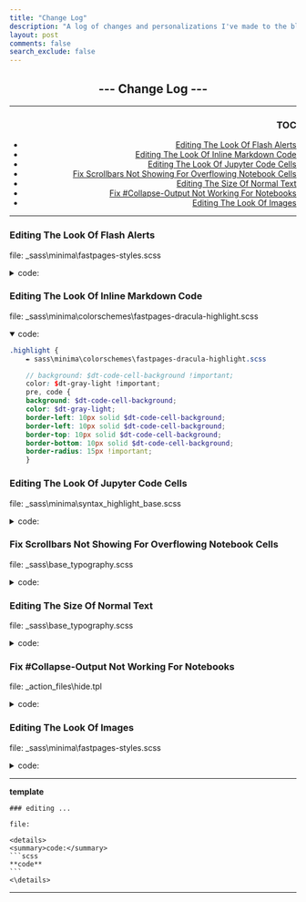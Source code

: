 ```yaml
---
title: "Change Log"
description: "A log of changes and personalizations I've made to the blog after incoporating the default fastpages Minima and Oriol's Mssively."
layout: post
comments: false
search_exclude: false
---
```


<!-- omit in toc -->
## <div align="center">--- Change Log ---</div>

<!-- omit in toc -->
<div align="right">

---

<!-- omit in toc -->
### TOC
- [Editing The Look Of Flash Alerts](#editing-the-look-of-flash-alerts)
- [Editing The Look Of Inline Markdown Code](#editing-the-look-of-inline-markdown-code)
- [Editing The Look Of Jupyter Code Cells](#editing-the-look-of-jupyter-code-cells)
- [Fix Scrollbars Not Showing For Overflowing Notebook Cells](#fix-scrollbars-not-showing-for-overflowing-notebook-cells)
- [Editing The Size Of Normal Text](#editing-the-size-of-normal-text)
- [Fix #Collapse-Output Not Working For Notebooks](#fix-collapse-output-not-working-for-notebooks)
- [Editing The Look Of Images](#editing-the-look-of-images)

</div>

---

### Editing The Look Of Flash Alerts
file: _sass\minima\fastpages-styles.scss

<details>
<summary>code:</summary> 

```scss
.flash {
position: relative;
padding: 10px 10px;
border-style: solid;
border-width: 4px;
border-radius: 10px;
}
```
</details>

### Editing The Look Of Inline Markdown Code

file: _sass\minima\colorschemes\fastpages-dracula-highlight.scss

<details open>
<summary>code:</summary>

```scss
.highlight {
    ✒ sass\minima\colorschemes\fastpages-dracula-highlight.scss

    // background: $dt-code-cell-background !important;
    color: $dt-gray-light !important;
    pre, code {
    background: $dt-code-cell-background;
    color: $dt-gray-light;
    border-left: 10px solid $dt-code-cell-background;
    border-left: 10px solid $dt-code-cell-background;
    border-top: 10px solid $dt-code-cell-background;
    border-bottom: 10px solid $dt-code-cell-background;
    border-radius: 15px !important;
    }
```
</details>

### Editing The Look Of Jupyter Code Cells

file: _sass\minima\syntax_highlight_base.scss

<details>
<summary>code:</summary> 
some code needed to be commented out due to style conflicts in other .scss files

```scss
// .input_area pre, .input_area div {
//     margin-bottom: 2rem !important;
//     margin-top: 1.5rem !important;
//     padding-bottom: 0 !important;
//     padding-top: 0 !important;
//     background: $dt-code-cell-background;
//     -webkit-font-smoothing: antialiased;
//     text-rendering: optimizeLegibility;
//     font-family: Menlo, Monaco, Consolas, "Lucida Console", Roboto, Ubuntu, monospace;
//     border-radius: 5px;
//     font-size: 100%;
//     font-weight: 350; // make code have slightly more weight than text
// }

.input_area pre {
    border-left: 10px solid $dt-code-cell-background;
    border-left: 10px solid $dt-code-cell-background;
    border-top: 10px solid $dt-code-cell-background;
    border-bottom: 10px solid $dt-code-cell-background;
    border-radius: 10px !important;
}
```
</details>

### Fix Scrollbars Not Showing For Overflowing Notebook Cells

file: _sass\base\_typography.scss

<details>
<summary>code:</summary>

```scss
.re {
    -webkit-overflow-scrolling: touch;
    font-family: _font(family-fixed);
    font-size: 0.9rem;
    margin: 0 0 _size(element-margin) 0;
    // this fixed the issue with scrollbars
    overflow: auto !important;

    code {
    display: block;
    line-height: 1.75;
    padding: 1rem 1.5rem;
    }
}
```
</details>

### Editing The Size Of Normal Text

file: _sass\base\_typography.scss

<details>
<summary>code:</summary>

```scss
body, input, select, textarea {
    // controls the font type of the blog text (unformatted markdowns)
    font-family: _font(family);
    font-weight: _font(weight);
    font-size: 1rem;
    line-height: 2.375;
}
```
</details>

### Fix #Collapse-Output Not Working For Notebooks

file: _action_files\hide.tpl

<details>
<summary>code:</summary> 
replace the pertinent block

<!-- {% raw %} & {% endraw %} disables tag processing -->
{% raw %}
```scss
{% block output_group -%}
{%- if cell.metadata.collapse_output -%}
    <details class="description">
    <summary class="btn btn-sm" data-open="Hide Output" data-close="Show Output"></summary>
        <p>{{ super() }}</p>
    </details>
{%- elif cell.metadata.hide_output -%}
{%- else -%}
    {{ super()  }}
{%- endif -%}
{% endblock output_group %}
```
{% endraw %}
</details>

### Editing The Look Of Images

file: _sass\minima\fastpages-styles.scss

<details>
<summary>code:</summary>

```scss
.post img {
    display: block;
    vertical-align: top;
    margin-left: auto;
    border: groove;
    margin-right: auto;
}
```
</details>

---
**template**

    ### editing ...

    file:

    <details>
    <summary>code:</summary>
    ```scss
    **code**
    ```
    <\details>
---




